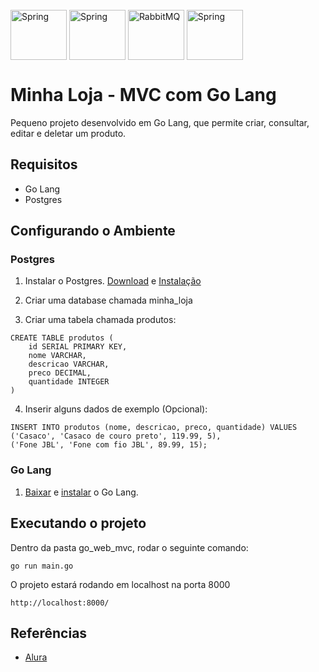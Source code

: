 
<div style="display: inline_block"><br>
  <img align="center" alt="Spring" height="80" width="90" src="https://cdn.jsdelivr.net/gh/devicons/devicon/icons/go/go-original.svg" />
  <img align="center" alt="Spring" height="80" width="90" src="https://cdn.jsdelivr.net/gh/devicons/devicon/icons/postgresql/postgresql-original.svg" />
  <img align="center" alt="RabbitMQ" height="80" width="90" src="https://cdn.jsdelivr.net/gh/devicons/devicon/icons/html5/html5-plain.svg" />
  <img align="center" alt="Spring" height="80" width="90" src="https://cdn.jsdelivr.net/gh/devicons/devicon/icons/bootstrap/bootstrap-plain.svg" />   
</div>

# Minha Loja - MVC com Go Lang
Pequeno projeto desenvolvido em Go Lang, que permite criar, consultar, editar e deletar um produto.

## Requisitos

- Go Lang
- Postgres

## Configurando o Ambiente

### Postgres
1) Instalar o Postgres. [Download](https://www.postgresql.org/download/) e  [Instalação](https://www.postgresqltutorial.com/postgresql-getting-started/install-postgresql/)

2) Criar uma database chamada minha_loja


3) Criar uma tabela chamada produtos:
```postgresql
CREATE TABLE produtos (
	id SERIAL PRIMARY KEY,
	nome VARCHAR,
	descricao VARCHAR,
	preco DECIMAL,
	quantidade INTEGER
)
```

4) Inserir alguns dados de exemplo (Opcional):
```postgresql
INSERT INTO produtos (nome, descricao, preco, quantidade) VALUES 
('Casaco', 'Casaco de couro preto', 119.99, 5),
('Fone JBL', 'Fone com fio JBL', 89.99, 15);
```

### Go Lang

1) [Baixar]((https://go.dev/doc/install)) e [instalar](https://medium.com/@rafaelmoraisdev/como-instalar-go-no-windows-10-7787faac3a7f) o Go Lang.

## Executando o projeto
Dentro da pasta go_web_mvc, rodar o seguinte comando:
```shell
go run main.go  
```
O projeto estará rodando em localhost na porta 8000
```http request
http://localhost:8000/
```

## Referências
- [Alura](https://cursos.alura.com.br/course/go-lang-web)
